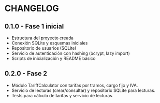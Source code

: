 # CHANGELOG

## 0.1.0 - Fase 1 inicial
- Estructura del proyecto creada
- Conexión SQLite y esquemas iniciales
- Repositorio de usuarios (SQLite)
- Servicio de autenticación con hashing (bcrypt, lazy import)
- Scripts de inicialización y README básico

## 0.2.0 - Fase 2
- Módulo TariffCalculator con tarifas por tramos, cargo fijo y IVA.
- Servicio de lecturas (crear/consultar) y repositorio SQLite para lecturas.
- Tests para cálculo de tarifas y servicio de lecturas.